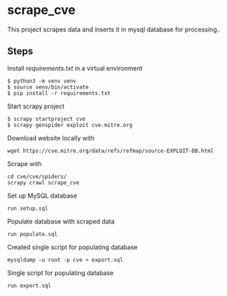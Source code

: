 # scrape_cve
This project scrapes data and inserts it in mysql database for processing..


## Steps
Install _requirements.txt_ in a virtual environment

```
$ python3 -m venv venv
$ source venv/bin/activate
$ pip install -r requirements.txt
```

Start scrapy project

```
$ scrapy startproject cve
$ scrapy genspider exploit cve.mitre.org
```

Download website locally with

```
wget https://cve.mitre.org/data/refs/refmap/source-EXPLOIT-DB.html
```

Scrape with

```
cd cve/cve/spiders/
scrapy crawl scrape_cve
```

Set up MySQL database

```
run setup.sql
```

Populate database with scraped data

```
run populate.sql
```

Created single script for populating database

```
mysqldump -u root -p cve > export.sql 
```

Single script for populating database

```
run export.sql 
```